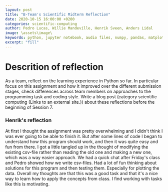 ```yaml
---
layout: post
title: "B-Team's Scientific Midterm Reflection"
date: 2020-10-15 16:00:00 +0200
categories: scientific-computing
author: Pedro Lucas, Willie Mandeville, Henrik Sveen, Anders Lidal
image: \assets\image\
keywords: python, jupyter notebook, audio files, numpy, pandas, matplotlib, librosa
excerpt: "fill"
---
```


# Descrition of reflection
As a team, reflect on the learning experience in Python so far. In particular focus on this assignment and how it improved over the different submission stages, check differences across team members on approaches to the programming task and coding style. Write a blog post (category scientific computing (Links to an external site.)) about these reflections before the beginning of Session 7.

### Henrik's reflection
At first I thought the assignment was pretty overwhelming and I didn't think I was ever going to be able to finish it. But after some lines of code I began to understand how this program should work, and then it was quite easy and fun from there. I got a little tangled up in the thought of modifying the existing csv-file rather than reading the old one and making a new one, which was a way easier approach. We had a quick chat after Friday's class and Pedro showed how we write csv-files. Had a lot of fun thinking about solutions for this program and then testing them. Especially for plotting the data. Overall my thoughts are that this was a good task and that it's a nice way to learn how to apply the concepts from class. I find working with tasks like this is motivating.
